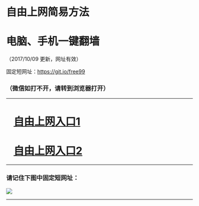 ﻿# 自由上网简易方法

# 电脑、手机一键翻墙

（2017/10/09 更新，网址有效）

固定短网址：https://git.io/free99

### （微信如打不开，请转到浏览器打开）


***





# &nbsp;&nbsp; <a href="http://ft258211466.fwq-tz-1001.info/fwqtz01.html?t=10090015299 " target="_blank">自由上网入口1</a>
# &nbsp;&nbsp; <a href="http://ft363927280.fwq-tz-1002.info/fwqtz02.html?t=100900115767 " target="_blank">自由上网入口2</a>
***

### 请记住下图中固定短网址：

<img src="https://s3-us-west-2.amazonaws.com/fwq-1001/yjfq-20170905okok.png" /> 


***

